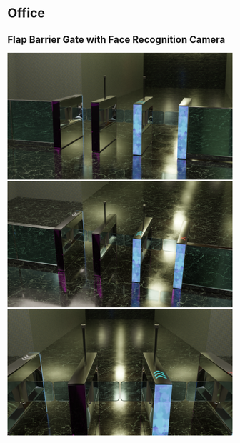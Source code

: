 # Office

## Flap Barrier Gate with Face Recognition Camera

<img src="./Camera1.png" width=800>

<img src="./Camera2.png" width=800>

<img src="./Camera3.png" width=800>
